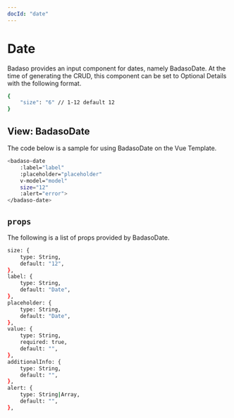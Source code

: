 ```yaml
---
docId: "date"
---
```


# Date
Badaso provides an input component for dates, namely BadasoDate. At the time of generating the CRUD, this component can be set to Optional Details with the following format.

```bash
{
    "size": "6" // 1-12 default 12
}
```

## View: BadasoDate
The code below is a sample for using BadasoDate on the Vue Template.
```bash
<badaso-date
    :label="label"
    :placeholder="placeholder"
    v-model="model"
    size="12"
    :alert="error">
</badaso-date>
```

## `props`
The following is a list of props provided by BadasoDate.
```bash
size: {
    type: String,
    default: "12",
},
label: {
    type: String,
    default: "Date",
},
placeholder: {
    type: String,
    default: "Date",
},
value: {
    type: String,
    required: true,
    default: "",
},
additionalInfo: {
    type: String,
    default: "",
},
alert: {
    type: String|Array,
    default: "",
},
```